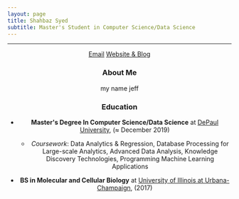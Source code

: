 ```yaml
---
layout: page
title: Shahbaz Syed
subtitle: Master's Student in Computer Science/Data Science
---
```


-------------

<div align="center">
<a href="mailto:shasye54@gmail.com" class="btn btn-success"><span class="glyphicons glyphicons-envelope"></span>Email</a> 
<a href="https://shasyed1.github.io/" class="btn btn-success"><span class="glyphicons glyphicons-pencil"></span>Website & Blog</a>


### About Me
my name jeff

### Education 

* **Master's Degree In Computer Science/Data Science** at [DePaul University](https://www.cdm.depaul.edu/academics/Pages/current/Requirements-MS-in-Computer-Science.aspx), (≈ December 2019)
   * _Coursework_: Data Analytics & Regression, Database Processing for Large-scale Analytics, Advanced Data Analysis, Knowledge Discovery Technologies, Programming Machine Learning Applications
   
* **BS in Molecular and Cellular Biology** at [University of Illinois at Urbana-Champaign](http://catalog.illinois.edu/undergraduate/las/academic-units/molecular-cell-bio/molecular-cellular-biology-concentration/), (2017)


